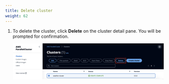 ```yaml
---
title: Delete cluster
weight: 62
--- 
```


1. To delete the cluster, click **Delete** on the cluster detail pane. You will be prompted for confirmation.

    ![Delete cluster](/static/images/5-cleanup-deletecluster.png)
